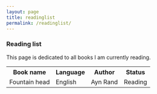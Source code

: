 ```yaml
---
layout: page
title: readinglist
permalink: /readinglist/
---
```


### Reading list

This page is dedicated to all books I am currently reading.

<table style="width:100%">
  <tr>
    <th>Book name</th>
    <th>Language</th> 
    <th>Author</th>
    <th>Status</th>
  </tr>
  <tr>
    <td>Fountain head</td>
    <td>English</td>
    <td>Ayn Rand</td>
    <td>Reading</td>
  </tr>
</table>
